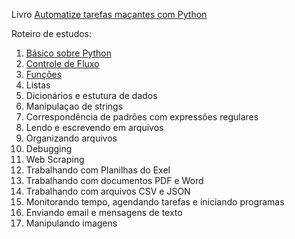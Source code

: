 Livro [Automatize tarefas maçantes com Python](https://novatec.com.br/livros/automatize-tarefas-macantes-com-python/)

Roteiro de estudos:

1. [Básico sobre Python](BasicoSobrePython)
2. [Controle de Fluxo](ControleDeFluxo)
3. [Funções](Funcoes)
4. Listas
5. Dicionários e estutura de dados
6. Manipulaçao de strings
7. Correspondência de padrões com expressões regulares
8. Lendo e escrevendo em arquivos
9. Organizando arquivos
10. Debugging
11. Web Scraping
12. Trabalhando com Planilhas do Exel
13. Trabalhando com documentos PDF e Word
14. Trabalhando com arquivos CSV e JSON
15. Monitorando tempo, agendando tarefas e iniciando programas
16. Enviando email e mensagens de texto
17. Manipulando imagens
 